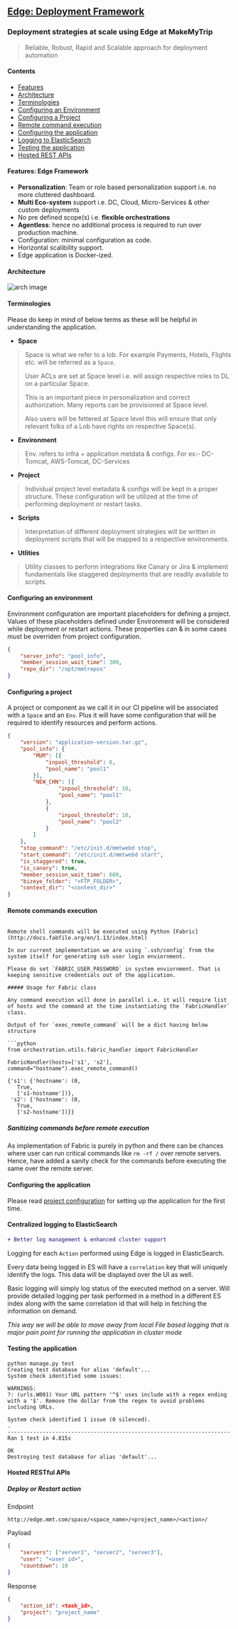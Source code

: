 ## [Edge: Deployment Framework](/)

### Deployment strategies at scale using Edge at MakeMyTrip
> Reliable, Robust, Rapid and Scalable approach for deployment automation

#### Contents
* [Features](#features-edge-framework)
* [Architecture](#architecture)
* [Terminologies](#terminologies)
* [Configuring an Environment](#configuring-an-environment)
* [Configuring a Project](#configuring-a-project)
* [Remote command execution](#remote-commands-execution)
* [Configuring the application](#configuring-the-application)
* [Logging to ElasticSearch](#centralized-logging-to-elasticsearch)
* [Testing the application](#testing-the-application)
* [Hosted REST APIs](#hosted-restful-ap)

#### Features: Edge Framework

* __Personalization__: Team or role based personalization support i.e. no more cluttered dashboard.
* __Multi Eco-system__ support i.e. DC, Cloud, Micro-Services & other custom deployments
* No pre defined scope(s) i.e. __flexible orchestrations__
* __Agentless__: hence no additional process is required to run over production machine.
* Configuration: minimal configuration as code.
* Horizontal scalibility support.
* Edge application is Docker-ized.


#### Architecture

![arch image](static/images/arch.png)

#### Terminologies

Please do keep in mind of below terms as these will be helpful in understanding the application.

* __Space__

> Space is what we refer to a lob. For example Payments, Hotels, Flights etc. will be referred as a `Space`.
>
> User ACLs are set at Space level i.e. will assign respective roles to DL on a particular Space.
>
> This is an important piece in personalization and correct authorization. Many reports can be provisioned at Space level.
>
> Also users will be fettered at Space level this will ensure that only relevant folks of a Lob have rights on respective Space(s).

* __Environment__

> Env. refers to infra + application metdata & configs. For ex:- DC-Tomcat, AWS-Tomcat, DC-Services

* __Project__

> Individual project level metadata & configs will be kept in a proper structure. These configuration will be utilized at the time of performing deployment or restart tasks.

* __Scripts__

> Interpretation of different deployment strategies will be written in deployment scripts that will be mapped to a respective environments.

* __Utlities__

> Utility classes to perform integrations like Canary or Jira & implement fundamentals like staggered deployments that are readily available to scripts.



#### Configuring an environment

Environment configuration are important placeholders for defining a project. Values of these placeholders defined under Environment will be considered while deployment or restart actions. These properties can & in some cases *must* be overriden from project configuration.


```json
{
	"server_info": "pool_info",
	"member_session_wait_time": 300,
	"repo_dir": "/opt/mmtrepos"
}
```

#### Configuring a project

A project or component as we call it in our CI pipeline will be associated with a `Space` and an `Env`. Plus it will have some configuration that will be required to identify resources and perform actions.

```json
{
	"version": "application-version.tar.gz",
	"pool_info": {
		"MUM": [{
			"inpool_threshold": 0,
			"pool_name": "pool1"
		}],
		"NEW_CHN": [{
				"inpool_threshold": 10,
				"pool_name": "pool1"
			},
			{
				"inpool_threshold": 10,
				"pool_name": "pool2"
			}
		]
	},
	"stop_command": "/etc/init.d/mmtwebd stop",
	"start_command": "/etc/init.d/mmtwebd start",
	"is_staggered": true,
	"is_canary": true,
	"member_session_wait_time": 600,
	"bizeye_folder": "<FTP_FOLDER>",
	"context_dir": "<context_dir>"
}
```

#### Remote commands execution


```

Remote shell commands will be executed using Python [Fabric](http://docs.fabfile.org/en/1.13/index.html)

In our current implementation we are using `.ssh/config` from the system itself for generating ssh user login enviornment.

Please do set `FABRIC_USER_PASSWORD` in system enviornment. That is keeping sensitive credentials out of the application.

##### Usage for Fabric class

Any command execution will done in parallel i.e. it will require list of hosts and the command at the time instantiating the `FabricHandler` class.

Output of for `exec_remote_command` will be a dict having below structure

```python
from orchestration.utils.fabric_handler import FabricHandler

FabricHandler(hosts=['s1', 's2'], command="hostname").exec_remote_command()

{'s1': {'hostname': (0,
   True,
   ['s1-hostname'])},
 's2': {'hostname': (0,
   True,
   ['s2-hostname'])}}

```

##### Sanitizing commands before remote execution

As implementation of Fabric is purely in python and there can be chances where user can run critical commands like `rm -rf /` over remote servers. Hence, have added a sanity check for the commands before executing the same over the remote server.

#### Configuring the application

Please read [project configuration](/space/project_config) for setting up the application for the first time.

#### Centralized logging to ElasticSearch

```diff
+ Better log management & enhanced cluster support
```

Logging for each `Action` performed using Edge is logged in ElasticSearch.

Every data being logged in ES will have a `correlation` key that will uniquely identify the logs. This data will be displayed over the UI as well.

Basic logging will simply log status of the executed method on a server. Will provide detailed logging per task performed in a method in a different ES index along with the same correlation id that will help in fetching the information on demand.

_This way we will be able to move away from local File based logging that is major pain point for running the application in cluster mode_


#### Testing the application

```
python manage.py test
Creating test database for alias 'default'...
System check identified some issues:

WARNINGS:
?: (urls.W001) Your URL pattern '^$' uses include with a regex ending with a '$'. Remove the dollar from the regex to avoid problems including URLs.

System check identified 1 issue (0 silenced).
.
----------------------------------------------------------------------
Ran 1 test in 4.815s

OK
Destroying test database for alias 'default'...

```

#### Hosted RESTful APIs


##### Deploy or Restart action

Endpoint

```
http://edge.mmt.com/space/<space_name>/<project_name>/<action>/
```

Payload

```json
{
	"servers": ["server1", "server2", "server3"],
	"user": "<user id>",
	"countdown": 10
}
```

Response

```json
{
	"action_id": <task_id>,
	"project": "project_name"
}
```
